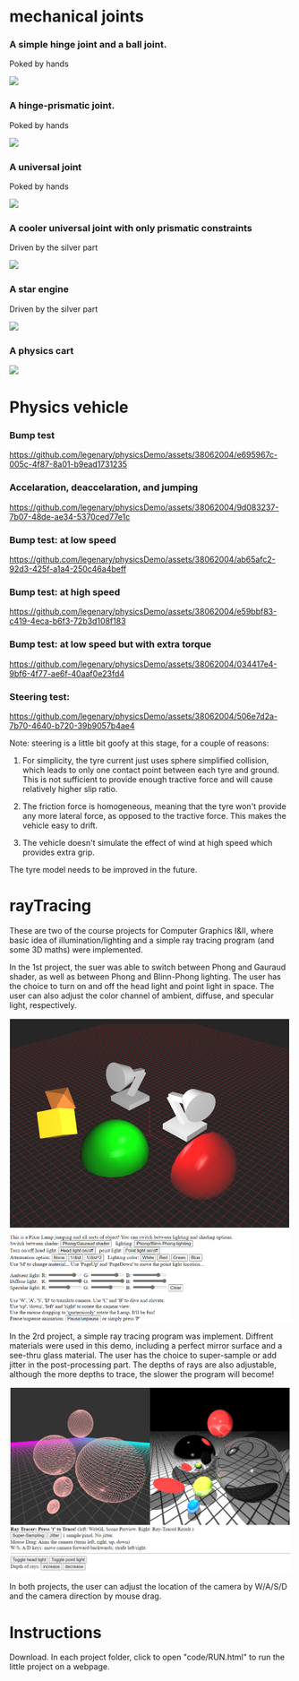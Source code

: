 # mechanical joints

### A simple hinge joint and a ball joint. 

Poked by hands

![](project2-mechanical_joints/hinge-and-ball.gif)

### A hinge-prismatic joint. 

Poked by hands

![](project2-mechanical_joints/hinge-prismatic.gif)

### A universal joint

Poked by hands

![](project2-mechanical_joints/U-joint.gif)

### A cooler universal joint with only prismatic constraints

Driven by the silver part

![](project2-mechanical_joints/U-joint2.gif)

### A star engine

Driven by the silver part

![](project2-mechanical_joints/star-engine.gif)

### A physics cart

![](project2-mechanical_joints/physics-cart.gif)

# Physics vehicle

### Bump test

https://github.com/legenary/physicsDemo/assets/38062004/e695967c-005c-4f87-8a01-b9ead1731235

### Accelaration, deaccelaration, and jumping

https://github.com/legenary/physicsDemo/assets/38062004/9d083237-7b07-48de-ae34-5370ced77e1c

### Bump test: at low speed

https://github.com/legenary/physicsDemo/assets/38062004/ab65afc2-92d3-425f-a1a4-250c46a4beff

### Bump test: at high speed

https://github.com/legenary/physicsDemo/assets/38062004/e59bbf83-c419-4eca-b6f3-72b3d108f183

### Bump test: at low speed but with extra torque

https://github.com/legenary/physicsDemo/assets/38062004/034417e4-9bf6-4f77-ae6f-40aaf0e23fd4

### Steering test:

https://github.com/legenary/physicsDemo/assets/38062004/506e7d2a-7b70-4640-b720-39b9057b4ae4

Note: steering is a little bit goofy at this stage, for a couple of reasons:

1. For simplicity, the tyre current just uses sphere simplified collision, which leads to only one contact point between each tyre and ground. This is not sufficient to provide enough tractive force and will cause relatively higher slip ratio.

2. The friction force is homogeneous, meaning that the tyre won't provide any more lateral force, as opposed to the tractive force. This makes the vehicle easy to drift.

3. The vehicle doesn't simulate the effect of wind at high speed which provides extra grip.

The tyre model needs to be improved in the future.

# rayTracing

These are two of the course projects for Computer Graphics I&II, where basic idea of illumination/lighting and a simple ray tracing program (and some 3D maths) were implemented.

In the 1st project, the suer was able to switch between Phong and Gauraud shader, as well as between Phong and Blinn-Phong lighting. The user has the choice to turn on and off the head light and point light in space. The user can also adjust the color channel of ambient, diffuse, and specular light, respectively. 

<img src="docs/lighting_and_shader.PNG">

In the 2rd project, a simple ray tracing program was implement. Diffrent materials were used in this demo, including a perfect mirror surface and a see-thru glass material. The user has the choice to super-sample or add jitter in the post-processing part. The depths of rays are also adjustable, although the more depths to trace, the slower the program will become!

<img src="docs/ray_tracing.PNG">

In both projects, the user can adjust the location of the camera by W/A/S/D and the camera direction by mouse drag.


# Instructions
Download. In each project folder, click to open "code/RUN.html" to run the little project on a webpage.



